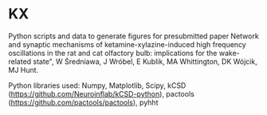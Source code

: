 # KX

Python scripts and data to generate figures for presubmitted paper Network and synaptic mechanisms of ketamine-xylazine-induced high frequency oscillations in the rat and cat olfactory bulb: implications for the wake-related state", W Średniawa, J Wróbel, E Kublik, MA Whittington, DK Wójcik, MJ Hunt.

Python libraries used:
Numpy, Matplotlib, Scipy, kCSD (https://github.com/Neuroinflab/kCSD-python), pactools (https://github.com/pactools/pactools), pyhht
